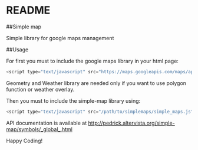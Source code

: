README
======================================================

##Simple map

Simple library for google maps management

##Usage

For first you must to include the google maps library in your html page:
```javascript
<script type="text/javascript" src="https://maps.googleapis.com/maps/api/js?v=3.13&libraries=geometry,weather&sensor=false"></script>
```
Geometry and Weather library are needed only if you want to use polygon function or weather overlay.

Then you must to include the simple-map library using:
```javascript
<script type="text/javascript" src="/path/to/simplemaps/simple_maps.js"></script>
```
API documentation is available at http://pedrick.altervista.org/simple-map/symbols/_global_.html

Happy Coding!

